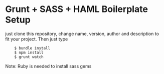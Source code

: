 # Grunt + SASS + HAML Boilerplate Setup

just clone this repository, change name, version, author and description to fit your project. Then just type

		$ bundle install
		$ npm install
		$ grunt watch

Note: Ruby is needed to install sass gems
